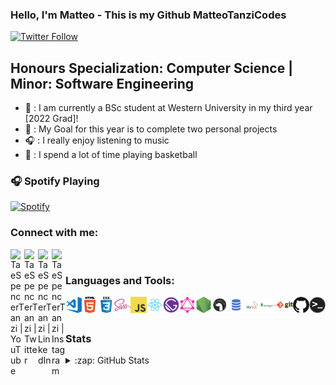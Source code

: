 ### Hello, I'm Matteo - This is my Github MatteoTanziCodes
[![Twitter Follow](https://img.shields.io/twitter/follow/TaeSpencerTanzi?color=1DA1F2&logo=twitter&style=for-the-badge)](https://twitter.com/intent/follow?original_referer=https%3A%2F%2Fgithub.com%2FcodeSTACKr&screen_name=taespencertanzi)

## Honours Specialization: Computer Science | Minor: Software Engineering
 - 🏫 : I am currently a BSc student at Western University in my third year [2022 Grad]!
 - 📔 : My Goal for this year is to complete two personal projects
 - 🎧 : I really enjoy listening to music
 - 🏀 : I spend a lot of time playing basketball

### 🎧 Spotify Playing
[![Spotify](https://matteotanzicodes.vercel.app/api/spotify)](https://open.spotify.com/user/TaeSpencerTanzi)

### Connect with me:

[<img align="left" alt="TaeSpencerTanzi | YouTube" width="22px" src="https://cdn.jsdelivr.net/npm/simple-icons@v3/icons/youtube.svg" />][youtube]
[<img align="left" alt="TaeSpencerTanzi | Twitter" width="22px" src="https://cdn.jsdelivr.net/npm/simple-icons@v3/icons/twitter.svg" />][twitter]
[<img align="left" alt="TaeSpencerTanzi | LinkedIn" width="22px" src="https://cdn.jsdelivr.net/npm/simple-icons@v3/icons/linkedin.svg" />][linkedin]
[<img align="left" alt="TaeSpencerTanzi | Instagram" width="22px" src="https://cdn.jsdelivr.net/npm/simple-icons@v3/icons/instagram.svg" />][instagram]

<br />

### Languages and Tools:

<img align="left" alt="Visual Studio Code" width="26px" src="https://raw.githubusercontent.com/github/explore/80688e429a7d4ef2fca1e82350fe8e3517d3494d/topics/visual-studio-code/visual-studio-code.png" />
<img align="left" alt="HTML5" width="26px" src="https://raw.githubusercontent.com/github/explore/80688e429a7d4ef2fca1e82350fe8e3517d3494d/topics/html/html.png" />
<img align="left" alt="CSS3" width="26px" src="https://raw.githubusercontent.com/github/explore/80688e429a7d4ef2fca1e82350fe8e3517d3494d/topics/css/css.png" />
<img align="left" alt="Sass" width="26px" src="https://raw.githubusercontent.com/github/explore/80688e429a7d4ef2fca1e82350fe8e3517d3494d/topics/sass/sass.png" />
<img align="left" alt="JavaScript" width="26px" src="https://raw.githubusercontent.com/github/explore/80688e429a7d4ef2fca1e82350fe8e3517d3494d/topics/javascript/javascript.png" />
<img align="left" alt="React" width="26px" src="https://raw.githubusercontent.com/github/explore/80688e429a7d4ef2fca1e82350fe8e3517d3494d/topics/react/react.png" />
<img align="left" alt="Gatsby" width="26px" src="https://raw.githubusercontent.com/github/explore/e94815998e4e0713912fed477a1f346ec04c3da2/topics/gatsby/gatsby.png" />
<img align="left" alt="GraphQL" width="26px" src="https://raw.githubusercontent.com/github/explore/80688e429a7d4ef2fca1e82350fe8e3517d3494d/topics/graphql/graphql.png" />
<img align="left" alt="Node.js" width="26px" src="https://raw.githubusercontent.com/github/explore/80688e429a7d4ef2fca1e82350fe8e3517d3494d/topics/nodejs/nodejs.png" />
<img align="left" alt="Deno" width="26px" src="https://raw.githubusercontent.com/github/explore/361e2821e2dea67711cde99c9c40ed357061cf27/topics/deno/deno.png" />
<img align="left" alt="SQL" width="26px" src="https://raw.githubusercontent.com/github/explore/80688e429a7d4ef2fca1e82350fe8e3517d3494d/topics/sql/sql.png" />
<img align="left" alt="MySQL" width="26px" src="https://raw.githubusercontent.com/github/explore/80688e429a7d4ef2fca1e82350fe8e3517d3494d/topics/mysql/mysql.png" />
<img align="left" alt="MongoDB" width="26px" src="https://raw.githubusercontent.com/github/explore/80688e429a7d4ef2fca1e82350fe8e3517d3494d/topics/mongodb/mongodb.png" />
<img align="left" alt="Git" width="26px" src="https://raw.githubusercontent.com/github/explore/80688e429a7d4ef2fca1e82350fe8e3517d3494d/topics/git/git.png" />
<img align="left" alt="GitHub" width="26px" src="https://raw.githubusercontent.com/github/explore/78df643247d429f6cc873026c0622819ad797942/topics/github/github.png" />
<img align="left" alt="Terminal" width="26px" src="https://raw.githubusercontent.com/github/explore/80688e429a7d4ef2fca1e82350fe8e3517d3494d/topics/terminal/terminal.png" />

<br />
<br />

### Stats
<details>
  <summary>:zap: GitHub Stats</summary>

  [![Matteo's GitHub stats](https://github-readme-stats.vercel.app/api?username=MatteoTanziCodes&show_icons=true&include_all_commits=true)](https://github.com/MatteoTanziCodes/github-readme-stats)
  <br />
  [![Top Langs](https://github-readme-stats.vercel.app/api/top-langs/?username=MatteoTanziCodes)](https://github.com/MatteoTanziCodes/github-readme-stats)


</details>

[twitter]: https://twitter.com/TaeSpencerTanzi
[youtube]: https://youtube.com/TaeSpencerTanzi
[instagram]: https://instagram.com/Tae.Tanzi
[linkedin]: https://linkedin.com/in/matteospencertanzi
